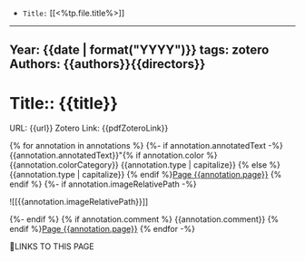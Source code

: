 


-   `Title:` [[<%tp.file.title%>]]

---

Year: {{date | format("YYYY")}}
tags: zotero
Authors: {{authors}}{{directors}}
---

# Title:: {{title}}
URL: {{url}}
Zotero Link: {{pdfZoteroLink}}

{% for annotation in annotations %}
{%- if annotation.annotatedText -%}
{{annotation.annotatedText}}"{% if annotation.color %}
{{annotation.colorCategory}} {{annotation.type | capitalize}} {% else %}
{{annotation.type | capitalize}} {% endif %}[Page {{annotation.page}}](zotero://open-pdf/library/items/{{annotation.attachment.itemKey}}?page={{annotation.page}}&annotation={{annotation.id}})
{% endif %}
{%- if annotation.imageRelativePath -%}

![[{{annotation.imageRelativePath}}]]

{%- endif %}
{% if annotation.comment %}
{{annotation.comment}}
{% endif %}[Page {{annotation.page}}](zotero://open-pdf/library/items/{{annotation.attachment.itemKey}}?page={{annotation.page}}&annotation={{annotation.id}})
{% endfor -%}



🔗LINKS TO THIS PAGE